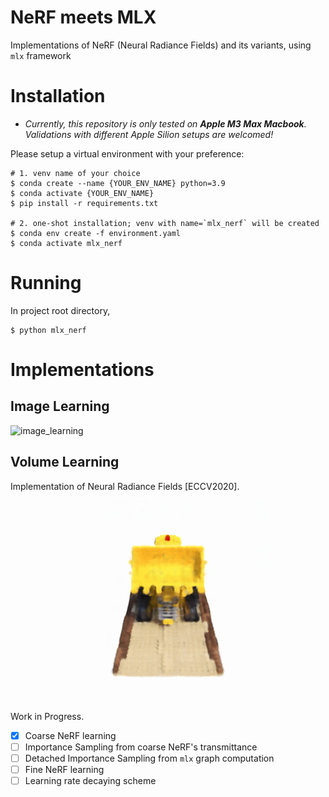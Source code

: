# NeRF meets MLX

Implementations of NeRF (Neural Radiance Fields) and its variants, using `mlx` framework

# Installation

* *Currently, this repository is only tested on **Apple M3 Max Macbook**. <br>
Validations with different Apple Silion setups are welcomed!*

Please setup a virtual environment with your preference:
```shell
# 1. venv name of your choice
$ conda create --name {YOUR_ENV_NAME} python=3.9
$ conda activate {YOUR_ENV_NAME}
$ pip install -r requirements.txt

# 2. one-shot installation; venv with name=`mlx_nerf` will be created
$ conda env create -f environment.yaml
$ conda activate mlx_nerf
```

# Running

In project root directory, 

```shell
$ python mlx_nerf
```

# Implementations

## Image Learning

![image_learning](assets/doc/image_learning.gif)

## Volume Learning

Implementation of Neural Radiance Fields [ECCV2020]. <p>

<p align="center">
    <img src="assets/doc/volume_learning_lego_iter=20000.gif">
</p>

Work in Progress.

- [x] Coarse NeRF learning
- [ ] Importance Sampling from coarse NeRF's transmittance
- [ ] Detached Importance Sampling from `mlx` graph computation
- [ ] Fine NeRF learning
- [ ] Learning rate decaying scheme
